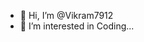 - 👋 Hi, I’m @Vikram7912
- 👀 I’m interested in Coding...

<!---
Vikram7912/Vikram7912 is a ✨ special ✨ repository because its `README.md` (this file) appears on your GitHub profile.
You can click the Preview link to take a look at your changes.
--->
